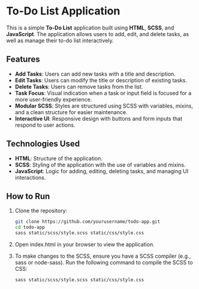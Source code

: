 # To-Do List Application

This is a simple **To-Do List** application built using **HTML**, **SCSS**, and **JavaScript**. The application allows users to add, edit, and delete tasks, as well as manage their to-do list interactively.

## Features

- **Add Tasks**: Users can add new tasks with a title and description.
- **Edit Tasks**: Users can modify the title or description of existing tasks.
- **Delete Tasks**: Users can remove tasks from the list.
- **Task Focus**: Visual indication when a task or input field is focused for a more user-friendly experience.
- **Modular SCSS**: Styles are structured using SCSS with variables, mixins, and a clean structure for easier maintenance.
- **Interactive UI**: Responsive design with buttons and form inputs that respond to user actions.

## Technologies Used

- **HTML**: Structure of the application.
- **SCSS**: Styling of the application with the use of variables and mixins.
- **JavaScript**: Logic for adding, editing, deleting tasks, and managing UI interactions.

## How to Run

1. Clone the repository:

   ```bash
   git clone https://github.com/yourusername/todo-app.git
   cd todo-app
   sass static/scss/style.scss static/css/style.css
   ```

2. Open index.html in your browser to view the application.
3. To make changes to the SCSS, ensure you have a SCSS compiler (e.g., sass or node-sass). Run the following command to compile the SCSS to CSS:

   ```bash
   sass static/scss/style.scss static/css/style.css
   ```
